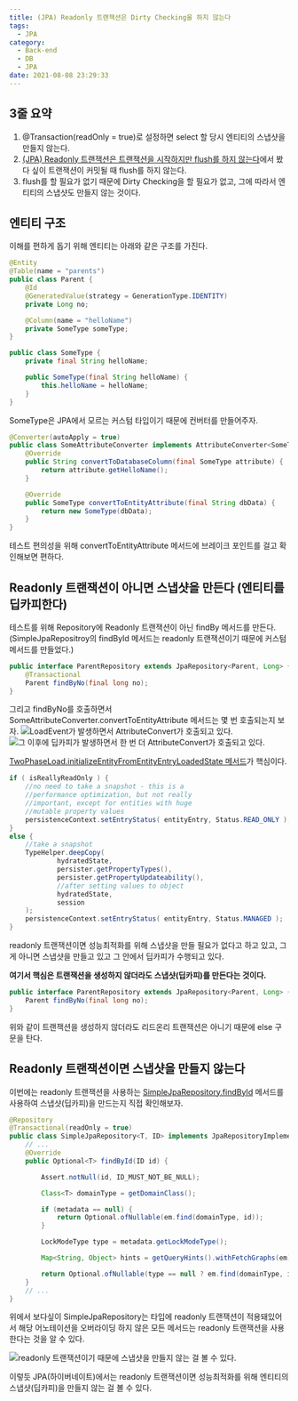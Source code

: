 ```yaml
---
title: (JPA) Readonly 트랜잭션은 Dirty Checking을 하지 않는다
tags:
  - JPA
category:
  - Back-end
  - DB
  - JPA
date: 2021-08-08 23:29:33
---
```


## 3줄 요약
1. @Transaction(readOnly = true)로 설정하면 select 할 당시 엔티티의 스냅샷을 만들지 않는다.
1. [(JPA) Readonly 트랜잭션은 트랜잭션을 시작하지만 flush를 하지 않는다](/2021/05/05/readonly-transaction-begin-transaction/)에서 봤다 싶이 트랜잭션이 커밋될 때 flush를 하지 않는다.
1. flush를 할 필요가 없기 때문에 Dirty Checking을 할 필요가 없고, 그에 따라서 엔티티의 스냅샷도 만들지 않는 것이다.

## 엔티티 구조
이해를 편하게 돕기 위해 엔티티는 아래와 같은 구조를 가진다.
```java
@Entity
@Table(name = "parents")
public class Parent {
    @Id
    @GeneratedValue(strategy = GenerationType.IDENTITY)
    private Long no;

    @Column(name = "helloName")
    private SomeType someType;
}
```

```java
public class SomeType {
    private final String helloName;

    public SomeType(final String helloName) {
        this.helloName = helloName;
    }
}
```

SomeType은 JPA에서 모르는 커스텀 타입이기 때문에 컨버터를 만들어주자.
```java
@Converter(autoApply = true)
public class SomeAttributeConverter implements AttributeConverter<SomeType, String> {
    @Override
    public String convertToDatabaseColumn(final SomeType attribute) {
        return attribute.getHelloName();
    }

    @Override
    public SomeType convertToEntityAttribute(final String dbData) {
        return new SomeType(dbData);
    }
}
```

테스트 편의성을 위해 convertToEntityAttribute 메서드에 브레이크 포인트를 걸고 확인해보면 편하다.

## Readonly 트랜잭션이 아니면 스냅샷을 만든다 (엔티티를 딥카피한다)
테스트를 위해 Repository에 Readonly 트랜잭션이 아닌 findBy 메서드를 만든다.  
(SimpleJpaRepositroy의 findById 메서드는 readonly 트랜잭션이기 때문에 커스텀 메서드를 만들었다.)
```java
public interface ParentRepository extends JpaRepository<Parent, Long> {
    @Transactional
    Parent findByNo(final long no);
}
```

그리고 findByNo를 호출하면서 SomeAttributeConverter.convertToEntityAttribute 메서드는 몇 번 호출되는지 보자.
![LoadEvent가 발생하면서 AttributeConvert가 호출되고 있다.](readonly-transaction-doesnt-make-entity-snapshot/convert-01.png)  
![그 이후에 딥카피가 발생하면서 한 번 더 AttributeConvert가 호출되고 있다.](readonly-transaction-doesnt-make-entity-snapshot/convert-02.png)  

[TwoPhaseLoad.initializeEntityFromEntityEntryLoadedState 메서드](https://github.com/hibernate/hibernate-orm/blob/main/hibernate-core/src/main/java/org/hibernate/engine/internal/TwoPhaseLoad.java#L339)가 핵심이다.  
```java
if ( isReallyReadOnly ) {
    //no need to take a snapshot - this is a
    //performance optimization, but not really
    //important, except for entities with huge
    //mutable property values
    persistenceContext.setEntryStatus( entityEntry, Status.READ_ONLY );
}
else {
    //take a snapshot
    TypeHelper.deepCopy(
            hydratedState,
            persister.getPropertyTypes(),
            persister.getPropertyUpdateability(),
            //after setting values to object
            hydratedState,
            session
    );
    persistenceContext.setEntryStatus( entityEntry, Status.MANAGED );
}
```

readonly 트랜잭션이면 성능최적화를 위해 스냅샷을 만들 필요가 없다고 하고 있고, 그게 아니면 스냅샷을 만들고 있고 그 안에서 딥카피가 수행되고 있다.

**여기서 핵심은 트랜잭션을 생성하지 않더라도 스냅샷(딥카피)를 만든다는 것이다.** 
```java
public interface ParentRepository extends JpaRepository<Parent, Long> {
    Parent findByNo(final long no);
}
```

위와 같이 트랜잭션을 생성하지 않더라도 리드온리 트랜잭션은 아니기 때문에 else 구문을 탄다.

## Readonly 트랜잭션이면 스냅샷을 만들지 않는다
이번에는 readonly 트랜잭션을 사용하는 [SimpleJpaRepository.findById](https://github.com/spring-projects/spring-data-jpa/blob/main/src/main/java/org/springframework/data/jpa/repository/support/SimpleJpaRepository.java#L295) 메서드를 사용하여 스냅샷(딥카피)을 만드는지 직접 확인해보자.  
```java
@Repository
@Transactional(readOnly = true)
public class SimpleJpaRepository<T, ID> implements JpaRepositoryImplementation<T, ID> {
    // ...
    @Override
    public Optional<T> findById(ID id) {

        Assert.notNull(id, ID_MUST_NOT_BE_NULL);

        Class<T> domainType = getDomainClass();

        if (metadata == null) {
            return Optional.ofNullable(em.find(domainType, id));
        }

        LockModeType type = metadata.getLockModeType();

        Map<String, Object> hints = getQueryHints().withFetchGraphs(em).asMap();

        return Optional.ofNullable(type == null ? em.find(domainType, id, hints) : em.find(domainType, id, type, hints));
    }
    // ...
}
```

위에서 보다싶이 SimpleJpaRepository는 타입에 readonly 트랜잭션이 적용돼있어서 해당 어노테이션을 오버라이딩 하지 않은 모든 메서드는 readonly 트랜잭션을 사용한다는 것을 알 수 있다.

![readonly 트랜잭션이기 때문에 스냅샷을 만들지 않는 걸 볼 수 있다.](readonly-transaction-doesnt-make-entity-snapshot/readonly-01.png)

이렇듯 JPA(하이버네이트)에서는 readonly 트랜잭션이면 성능최적화를 위해 엔티티의 스냅샷(딥카피)을 만들지 않는 걸 볼 수 있다.